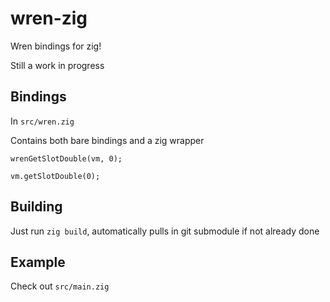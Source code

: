 # wren-zig
Wren bindings for zig!

Still a work in progress

## Bindings

In `src/wren.zig`

Contains both bare bindings and a zig wrapper

```zig
wrenGetSlotDouble(vm, 0);

vm.getSlotDouble(0);
```

## Building

Just run `zig build`, automatically pulls in git submodule if not already done

## Example

Check out `src/main.zig`
